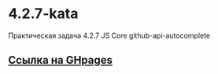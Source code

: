 # 4.2.7-kata
Практическая задача 4.2.7 JS Core github-api-autocomplete
## [Ссылка на GHpages](https://isildurrr1.github.io/4.2.7-kata/)